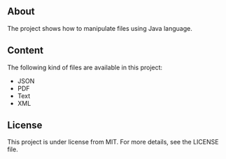 ## About
The project shows how to manipulate files using Java language. 

## Content
The following kind of files are available in this project:

* JSON
* PDF
* Text
* XML

## License
This project is under license from MIT. For more details, see the LICENSE file.
